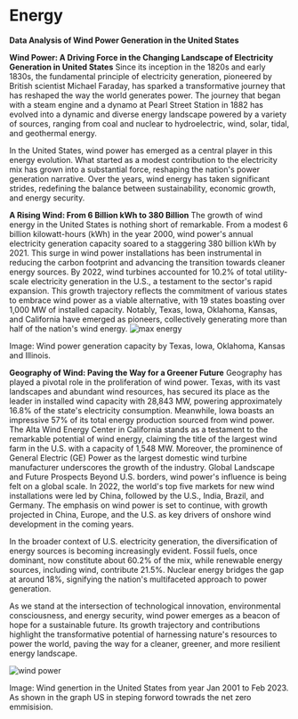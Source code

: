 # Energy
**Data Analysis of Wind Power Generation in the United States**

**Wind Power: A Driving Force in the Changing Landscape of Electricity Generation in United States**
Since its inception in the 1820s and early 1830s, the fundamental principle of electricity generation, pioneered by British scientist Michael Faraday, has sparked a transformative journey that has reshaped the way the world generates power. The journey that began with a steam engine and a dynamo at Pearl Street Station in 1882 has evolved into a dynamic and diverse energy landscape powered by a variety of sources, ranging from coal and nuclear to hydroelectric, wind, solar, tidal, and geothermal energy.

In the United States, wind power has emerged as a central player in this energy evolution. What started as a modest contribution to the electricity mix has grown into a substantial force, reshaping the nation's power generation narrative. Over the years, wind energy has taken significant strides, redefining the balance between sustainability, economic growth, and energy security.

**A Rising Wind: From 6 Billion kWh to 380 Billion**
The growth of wind energy in the United States is nothing short of remarkable. From a modest 6 billion kilowatt-hours (kWh) in the year 2000, wind power's annual electricity generation capacity soared to a staggering 380 billion kWh by 2021. This surge in wind power installations has been instrumental in reducing the carbon footprint and advancing the transition towards cleaner energy sources.
By 2022, wind turbines accounted for 10.2% of total utility-scale electricity generation in the U.S., a testament to the sector's rapid expansion. This growth trajectory reflects the commitment of various states to embrace wind power as a viable alternative, with 19 states boasting over 1,000 MW of installed capacity. Notably, Texas, Iowa, Oklahoma, Kansas, and California have emerged as pioneers, collectively generating more than half of the nation's wind energy.
![max energy](https://github.com/Sandika978/Energy/assets/142215629/bc4fa8dc-00aa-498e-a934-fa17537b2891)

Image: Wind power generation capacity by Texas, Iowa, Oklahoma, Kansas and Illinois.


**Geography of Wind: Paving the Way for a Greener Future**
Geography has played a pivotal role in the proliferation of wind power. Texas, with its vast landscapes and abundant wind resources, has secured its place as the leader in installed wind capacity with 28,843 MW, powering approximately 16.8% of the state's electricity consumption. Meanwhile, Iowa boasts an impressive 57% of its total energy production sourced from wind power.
The Alta Wind Energy Center in California stands as a testament to the remarkable potential of wind energy, claiming the title of the largest wind farm in the U.S. with a capacity of 1,548 MW. Moreover, the prominence of General Electric (GE) Power as the largest domestic wind turbine manufacturer underscores the growth of the industry.
Global Landscape and Future Prospects
Beyond U.S. borders, wind power's influence is being felt on a global scale. In 2022, the world's top five markets for new wind installations were led by China, followed by the U.S., India, Brazil, and Germany. The emphasis on wind power is set to continue, with growth projected in China, Europe, and the U.S. as key drivers of onshore wind development in the coming years.

In the broader context of U.S. electricity generation, the diversification of energy sources is becoming increasingly evident. Fossil fuels, once dominant, now constitute about 60.2% of the mix, while renewable energy sources, including wind, contribute 21.5%. Nuclear energy bridges the gap at around 18%, signifying the nation's multifaceted approach to power generation.

As we stand at the intersection of technological innovation, environmental consciousness, and energy security, wind power emerges as a beacon of hope for a sustainable future. Its growth trajectory and contributions highlight the transformative potential of harnessing nature's resources to power the world, paving the way for a cleaner, greener, and more resilient energy landscape.

![wind power](https://github.com/Sandika978/Energy/assets/142215629/956c749c-ec70-464c-86a1-2208820be048)

Image: Wind genertion in  the United States from year Jan 2001 to Feb 2023.
As shown in the graph US in steping forword towrads the net zero emmisision.
